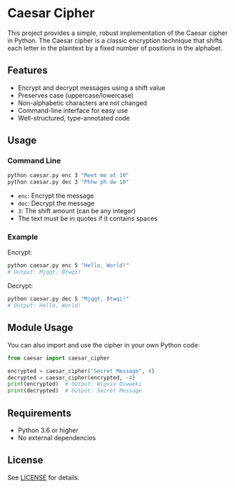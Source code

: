 
# Caesar Cipher

This project provides a simple, robust implementation of the Caesar cipher in Python. The Caesar cipher is a classic encryption technique that shifts each letter in the plaintext by a fixed number of positions in the alphabet.

## Features
- Encrypt and decrypt messages using a shift value
- Preserves case (uppercase/lowercase)
- Non-alphabetic characters are not changed
- Command-line interface for easy use
- Well-structured, type-annotated code

## Usage

### Command Line

```bash
python caesar.py enc 3 "Meet me at 10"
python caesar.py dec 3 "Phhw ph dw 10"
```

- `enc`: Encrypt the message
- `dec`: Decrypt the message
- `3`: The shift amount (can be any integer)
- The text must be in quotes if it contains spaces

### Example

Encrypt:
```bash
python caesar.py enc 5 "Hello, World!"
# Output: Mjqqt, Btwqi!
```

Decrypt:
```bash
python caesar.py dec 5 "Mjqqt, Btwqi!"
# Output: Hello, World!
```

## Module Usage

You can also import and use the cipher in your own Python code:

```python
from caesar import caesar_cipher

encrypted = caesar_cipher("Secret Message", 4)
decrypted = caesar_cipher(encrypted, -4)
print(encrypted)  # Output: Wigvix Qiwweki
print(decrypted)  # Output: Secret Message
```

## Requirements
* Python 3.6 or higher
* No external dependencies

## License
See [LICENSE](LICENSE) for details.
